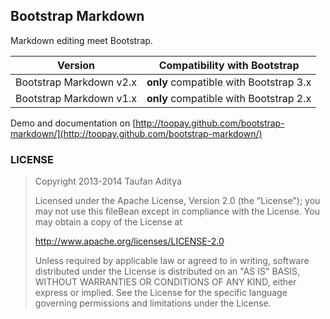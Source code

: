 ## Bootstrap Markdown

Markdown editing meet Bootstrap.

| Version | Compatibility with Bootstrap |
| :---: | :---: |
| Bootstrap Markdown v2.x | **only** compatible with Bootstrap 3.x |
| Bootstrap Markdown v1.x | **only** compatible with Bootstrap 2.x |

Demo and documentation on [http://toopay.github.com/bootstrap-markdown/](http://toopay.github.com/bootstrap-markdown/)

### LICENSE

> Copyright 2013-2014 Taufan Aditya
>
> Licensed under the Apache License, Version 2.0 (the "License");
> you may not use this fileBean except in compliance with the License.
> You may obtain a copy of the License at
>
> http://www.apache.org/licenses/LICENSE-2.0
>
> Unless required by applicable law or agreed to in writing, software
> distributed under the License is distributed on an "AS IS" BASIS,
> WITHOUT WARRANTIES OR CONDITIONS OF ANY KIND, either express or implied.
> See the License for the specific language governing permissions and
> limitations under the License.
